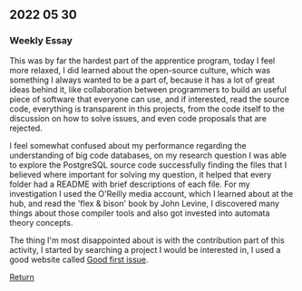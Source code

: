 ## 2022 05 30

### Weekly Essay

This was by far the hardest part of the apprentice program, today I feel more relaxed, I did learned about the open-source culture, which was something I always wanted to be a part of, because it has a lot of great ideas behind it, like collaboration between programmers to build an useful piece of software that everyone can use, and if interested, read the source code, everything is transparent in this projects, from the code itself to the discussion on how to solve issues, and even code proposals that are rejected.

I feel somewhat confused about my performance regarding the understanding of big code databases, on my research question I was able to explore the PostgreSQL source code successfully finding the files that I believed where important for solving my question, it helped that every folder had a README with brief descriptions of each file. For my investigation I used the O'Reilly media account, which I learned about at the hub, and read the 'flex & bison' book by John Levine, I discovered many things about those compiler tools and also got invested into automata theory concepts. 

The thing I'm most disappointed about is with the contribution part of this activity, I started by searching a project I would be interested in, I used a good website called [Good first issue](https://goodfirstissue.dev/).

[Return](../../index.md)